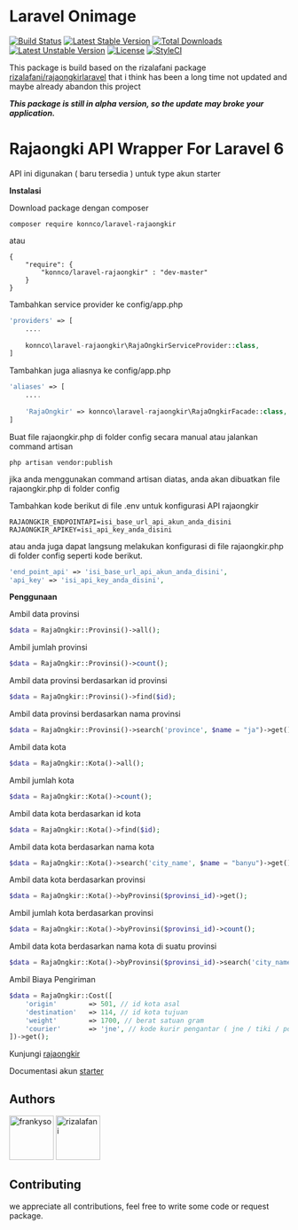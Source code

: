# Laravel Onimage
[![Build Status](https://travis-ci.org/Konnco/laravel-rajaongkir.svg?branch=master)](https://travis-ci.org/Konnco/laravel-rajaongkir)
[![Latest Stable Version](https://poser.pugx.org/konnco/laravel-rajaongkir/v/stable)](https://packagist.org/packages/konnco/laravel-rajaongkir)
[![Total Downloads](https://poser.pugx.org/konnco/laravel-rajaongkir/downloads)](https://packagist.org/packages/konnco/laravel-rajaongkir)
[![Latest Unstable Version](https://poser.pugx.org/konnco/laravel-rajaongkir/v/unstable)](https://packagist.org/packages/konnco/laravel-rajaongkir)
[![License](https://poser.pugx.org/konnco/laravel-rajaongkir/license)](https://packagist.org/packages/konnco/laravel-rajaongkir)
[![StyleCI](https://github.styleci.io/repos/228747586/shield?branch=master)](https://github.styleci.io/repos/228747586)

This package is build based on the rizalafani package [rizalafani/rajaongkirlaravel](https://github.com/rizalafani/rajaongkirlaravel) that i think has been a long time not updated and maybe already abandon this project

***This package is still in alpha version, so the update may broke your application.***


# Rajaongki API Wrapper For Laravel 6

API ini digunakan ( baru tersedia ) untuk type akun starter

**Instalasi**

Download package dengan composer
```
composer require konnco/laravel-rajaongkir
```
atau
```
{
	"require": {
		"konnco/laravel-rajaongkir" : "dev-master"
	}
}
```

Tambahkan service provider ke config/app.php
```php
'providers' => [
	....
	
	konnco\laravel-rajaongkir\RajaOngkirServiceProvider::class,
]
```

Tambahkan juga aliasnya ke config/app.php
```php
'aliases' => [
	....
	
	'RajaOngkir' => konnco\laravel-rajaongkir\RajaOngkirFacade::class,
]
```

Buat file rajaongkir.php di folder config secara manual atau jalankan command artisan
```
php artisan vendor:publish
```
jika anda menggunakan command artisan diatas, anda akan dibuatkan file rajaongkir.php di folder config

Tambahkan kode berikut di file .env untuk konfigurasi API rajaongkir
```
RAJAONGKIR_ENDPOINTAPI=isi_base_url_api_akun_anda_disini
RAJAONGKIR_APIKEY=isi_api_key_anda_disini
```
atau anda juga dapat langsung melakukan konfigurasi di file rajaongkir.php di folder config seperti kode berikut.
```php
'end_point_api' => 'isi_base_url_api_akun_anda_disini',
'api_key' => 'isi_api_key_anda_disini',
```

**Penggunaan**

Ambil data provinsi
```php
$data = RajaOngkir::Provinsi()->all();
```

Ambil jumlah provinsi
```php
$data = RajaOngkir::Provinsi()->count();
```

Ambil data provinsi berdasarkan id provinsi
```php
$data = RajaOngkir::Provinsi()->find($id);
```

Ambil data provinsi berdasarkan nama provinsi
```php
$data = RajaOngkir::Provinsi()->search('province', $name = "ja")->get();
```

Ambil data kota
```php
$data = RajaOngkir::Kota()->all();
```

Ambil jumlah kota
```php
$data = RajaOngkir::Kota()->count();
```

Ambil data kota berdasarkan id kota
```php
$data = RajaOngkir::Kota()->find($id);
```

Ambil data kota berdasarkan nama kota
```php
$data = RajaOngkir::Kota()->search('city_name', $name = "banyu")->get();
```

Ambil data kota berdasarkan provinsi
```php
$data = RajaOngkir::Kota()->byProvinsi($provinsi_id)->get();
```

Ambil jumlah kota berdasarkan provinsi
```php
$data = RajaOngkir::Kota()->byProvinsi($provinsi_id)->count();
```

Ambil data kota berdasarkan nama kota di suatu provinsi
```php
$data = RajaOngkir::Kota()->byProvinsi($provinsi_id)->search('city_name', $name)->get();
```

Ambil Biaya Pengiriman
```php
$data = RajaOngkir::Cost([
	'origin' 		=> 501, // id kota asal
	'destination' 	=> 114, // id kota tujuan
	'weight' 		=> 1700, // berat satuan gram
	'courier' 		=> 'jne', // kode kurir pengantar ( jne / tiki / pos )
])->get();
```


Kunjungi [rajaongkir](http://rajaongkir.com/)


Documentasi akun [starter](http://rajaongkir.com/dokumentasi/starter)

## Authors
[//]: contributor-faces
<a href="https://github.com/frankyso"><img src="https://avatars.githubusercontent.com/u/5705520?v=3" title="frankyso" width="80" height="80"></a>
<a href="https://github.com/frankyso"><img src="https://avatars.githubusercontent.com/u/4284114?v=3" title="rizalafani" width="80" height="80"></a>
## Contributing
we appreciate all contributions, feel free to write some code or request package.